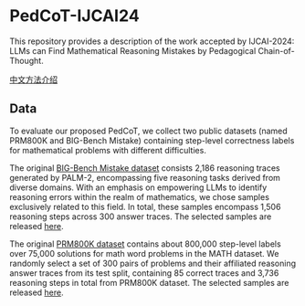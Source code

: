 # PedCoT-IJCAI24

This repository provides a description of the work accepted by IJCAI-2024: LLMs can Find Mathematical Reasoning Mistakes by Pedagogical
Chain-of-Thought.

[中文方法介绍](summary_cn.md)

## Data
To evaluate our proposed PedCoT, we collect two public datasets (named PRM800K and BIG-Bench Mistake) containing step-level correctness labels for mathematical problems with different difficulties.

The original [BIG-Bench Mistake dataset](https://github.com/WHGTyen/BIG-Bench-Mistake) consists 2,186 reasoning traces generated by PALM-2, encompassing five reasoning tasks derived from diverse domains. With an emphasis on empowering LLMs to identify reasoning errors within the realm of mathematics, we chose samples exclusively related to this field. In total, these samples encompass 1,506 reasoning steps across 300 answer traces. The selected samples are released [here](data/big-bench-mistakes-multistep_arithmetic.jsonl).

The original [PRM800K dataset](https://github.com/openai/prm800k) contains about 800,000 step-level labels over 75,000 solutions for math word problems in the MATH dataset. We randomly select a set of 300 pairs of problems and their affiliated reasoning answer traces from its test split, containing 85 correct traces and 3,736 reasoning steps in total from PRM800K dataset. The selected samples are released [here](data/sampled_prm800k_test_set.jsonl).
